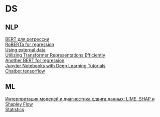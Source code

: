 # DS
<h2>NLP</h2>
<a href="https://digitrain.ru/articles/13921/">BERT для регрессии</a>
<br>
<a href="https://www.kaggle.com/code/rhtsingh/commonlit-readability-prize-roberta-torch-infer/notebook">RoBERTa for regression</a>
<br>
<a href="https://www.kaggle.com/competitions/commonlitreadabilityprize/discussion/257844">Using external data</a>
<br>
<a href="https://www.kaggle.com/code/rhtsingh/utilizing-transformer-representations-efficiently">Utilizing Transformer Representations Efficiently</a>
<br>
<a href="https://www.kaggle.com/code/sumantindurkhya/bert-for-regression">Another BERT for regression</a>
<br>
<a href="https://github.com/shudima/notebooks/tree/master">Jupyter Notebooks with Deep Learning Tutorials</a>
<br>
<a href="https://habr.com/ru/articles/317732/">Chatbot tensorflow</a>
<h2>ML</h2>
<a href="https://habr.com/ru/companies/ods/articles/599573/">Интерпретация моделей и диагностика сдвига данных: LIME, SHAP и Shapley Flow</a>
<br>
<a href="https://github.com/KlukvaMors/basic_stat/blob/main/конспект.ipynb">Statistics</a>
<br>
